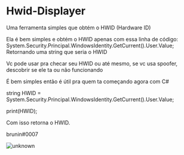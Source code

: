 # Hwid-Displayer
Uma ferramenta simples que obtém o HWID (Hardware ID)

Ela é bem simples e obtém o HWID apenas com essa linha de código: System.Security.Principal.WindowsIdentity.GetCurrent().User.Value;
Retornando uma string que seria o HWID

Vc pode usar pra checar seu HWID ou até mesmo, se vc usa spoofer, descobrir se ele ta ou não funcionando

É bem simples então é útil pra quem ta começando agora com C#

string HWID = System.Security.Principal.WindowsIdentity.GetCurrent().User.Value;

print(HWID);

Com isso retorna o HWID.

brunin#0007

![unknown](https://user-images.githubusercontent.com/72706297/129390163-f496c5d2-2483-46cf-aaf7-f5c31f8c6bf5.png)
